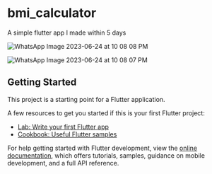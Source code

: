# bmi_calculator

A simple flutter app I made within 5 days

![WhatsApp Image 2023-06-24 at 10 08 08 PM](https://github.com/Tariqalharrasi/bmi_calculator/assets/58836862/59c6dc71-6ed5-4c39-80c3-7667b3f6ee1f)


![WhatsApp Image 2023-06-24 at 10 08 07 PM](https://github.com/Tariqalharrasi/bmi_calculator/assets/58836862/1a72a380-1995-4db9-8690-a4c59e665ed4)

## Getting Started

This project is a starting point for a Flutter application.

A few resources to get you started if this is your first Flutter project:

- [Lab: Write your first Flutter app](https://docs.flutter.dev/get-started/codelab)
- [Cookbook: Useful Flutter samples](https://docs.flutter.dev/cookbook)

For help getting started with Flutter development, view the
[online documentation](https://docs.flutter.dev/), which offers tutorials,
samples, guidance on mobile development, and a full API reference.
